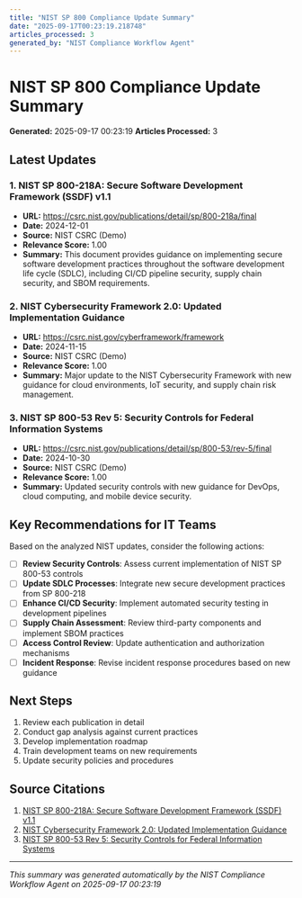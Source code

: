 ```yaml
---
title: "NIST SP 800 Compliance Update Summary"
date: "2025-09-17T00:23:19.218748"
articles_processed: 3
generated_by: "NIST Compliance Workflow Agent"
---
```


# NIST SP 800 Compliance Update Summary

**Generated:** 2025-09-17 00:23:19
**Articles Processed:** 3

## Latest Updates


### 1. NIST SP 800-218A: Secure Software Development Framework (SSDF) v1.1

- **URL:** https://csrc.nist.gov/publications/detail/sp/800-218a/final
- **Date:** 2024-12-01
- **Source:** NIST CSRC (Demo)
- **Relevance Score:** 1.00
- **Summary:** This document provides guidance on implementing secure software development practices throughout the software development life cycle (SDLC), including CI/CD pipeline security, supply chain security, and SBOM requirements.


### 2. NIST Cybersecurity Framework 2.0: Updated Implementation Guidance

- **URL:** https://csrc.nist.gov/cyberframework/framework
- **Date:** 2024-11-15
- **Source:** NIST CSRC (Demo)
- **Relevance Score:** 1.00
- **Summary:** Major update to the NIST Cybersecurity Framework with new guidance for cloud environments, IoT security, and supply chain risk management.


### 3. NIST SP 800-53 Rev 5: Security Controls for Federal Information Systems

- **URL:** https://csrc.nist.gov/publications/detail/sp/800-53/rev-5/final
- **Date:** 2024-10-30
- **Source:** NIST CSRC (Demo)
- **Relevance Score:** 1.00
- **Summary:** Updated security controls with new guidance for DevOps, cloud computing, and mobile device security.


## Key Recommendations for IT Teams

Based on the analyzed NIST updates, consider the following actions:

- [ ] **Review Security Controls**: Assess current implementation of NIST SP 800-53 controls
- [ ] **Update SDLC Processes**: Integrate new secure development practices from SP 800-218
- [ ] **Enhance CI/CD Security**: Implement automated security testing in development pipelines
- [ ] **Supply Chain Assessment**: Review third-party components and implement SBOM practices
- [ ] **Access Control Review**: Update authentication and authorization mechanisms
- [ ] **Incident Response**: Revise incident response procedures based on new guidance

## Next Steps

1. Review each publication in detail
2. Conduct gap analysis against current practices
3. Develop implementation roadmap
4. Train development teams on new requirements
5. Update security policies and procedures

## Source Citations

1. [NIST SP 800-218A: Secure Software Development Framework (SSDF) v1.1](https://csrc.nist.gov/publications/detail/sp/800-218a/final)
2. [NIST Cybersecurity Framework 2.0: Updated Implementation Guidance](https://csrc.nist.gov/cyberframework/framework)
3. [NIST SP 800-53 Rev 5: Security Controls for Federal Information Systems](https://csrc.nist.gov/publications/detail/sp/800-53/rev-5/final)


---
*This summary was generated automatically by the NIST Compliance Workflow Agent on 2025-09-17 00:23:19*
